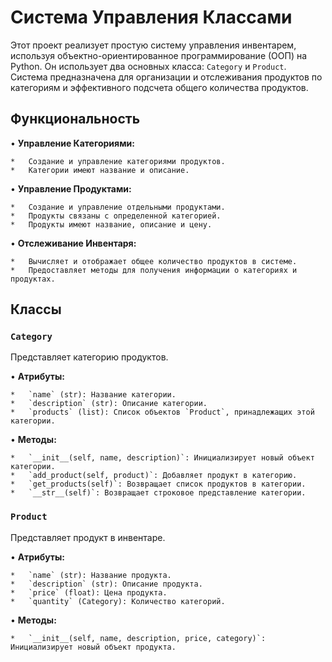 # Система Управления Классами

Этот проект реализует простую систему управления инвентарем, используя объектно-ориентированное программирование (ООП) на Python. Он использует два основных класса: `Category` и `Product`. Система предназначена для организации и отслеживания продуктов по категориям и эффективного подсчета общего количества продуктов.

## Функциональность

•   **Управление Категориями:**

    *   Создание и управление категориями продуктов.
    *   Категории имеют название и описание.

•   **Управление Продуктами:**

    *   Создание и управление отдельными продуктами.
    *   Продукты связаны с определенной категорией.
    *   Продукты имеют название, описание и цену.

•   **Отслеживание Инвентаря:**

    *   Вычисляет и отображает общее количество продуктов в системе.
    *   Предоставляет методы для получения информации о категориях и продуктах.

## Классы

### `Category`

Представляет категорию продуктов.

•   **Атрибуты:**

    *   `name` (str): Название категории.
    *   `description` (str): Описание категории.
    *   `products` (list): Список объектов `Product`, принадлежащих этой категории.

•   **Методы:**

    *   `__init__(self, name, description)`: Инициализирует новый объект категории.
    *   `add_product(self, product)`: Добавляет продукт в категорию.
    *   `get_products(self)`: Возвращает список продуктов в категории.
    *   `__str__(self)`: Возвращает строковое представление категории.

### `Product`

Представляет продукт в инвентаре.

•   **Атрибуты:**

    *   `name` (str): Название продукта.
    *   `description` (str): Описание продукта.
    *   `price` (float): Цена продукта.
    *   `quantity` (Category): Количество категорий.

•   **Методы:**

    *   `__init__(self, name, description, price, category)`: Инициализирует новый объект продукта.
   

